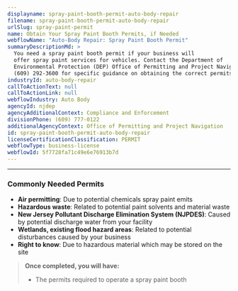 ```yaml
---
displayname: spray-paint-booth-permit-auto-body-repair
filename: spray-paint-booth-permit-auto-body-repair
urlSlug: spray-paint-permit
name: Obtain Your Spray Paint Booth Permits, if Needed
webflowName: "Auto-Body Repair: Spray Paint Booth Permit"
summaryDescriptionMd: >
  You need a spray paint booth permit if your business will
  offer spray paint services for vehicles. Contact the Department of
  Environmental Protection (DEP) Office of Permitting and Project Navigation at
  (609) 292-3600 for specific guidance on obtaining the correct permits.
industryId: auto-body-repair
callToActionText: null
callToActionLink: null
webflowIndustry: Auto Body
agencyId: njdep
agencyAdditionalContext: Compliance and Enforcement
divisionPhone: (609) 777-0122
additionalAgencyContext: Office of Permitting and Project Navigation
id: spray-paint-booth-permit-auto-body-repair
licenseCertificationClassification: PERMIT
webflowType: business-license
webflowId: 5f7728fa71c49e6e76913b7d
---
```


---

### Commonly Needed Permits

- **Air permitting**: Due to potential chemicals spray paint emits
- **Hazardous waste**: Related to potential paint solvents and material waste
- **New Jersey Pollutant Discharge Elimination System (NJPDES)**: Caused by potential discharge water from your facility
- **Wetlands, existing flood hazard areas**: Related to potential disturbances caused by your business
- **Right to know**: Due to hazardous material which may be stored on the site

> **Once completed, you will have:**
>
> - The permits required to operate a spray paint booth
